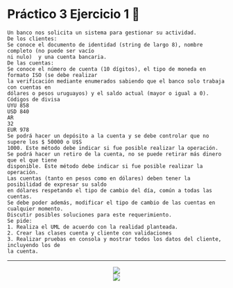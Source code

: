 # Práctico 3 Ejercicio 1 :bookmark_tabs:
~~~
Un banco nos solicita un sistema para gestionar su actividad.  
De los clientes:  
Se conoce el documento de identidad (string de largo 8), nombre completo (no puede ser vacío 
ni nulo)  y una cuenta bancaria.  
De las cuentas:  
Se conoce el número de cuenta (10 dígitos), el tipo de moneda en formato ISO (se debe realizar 
la verificación mediante enumerados sabiendo que el banco solo trabaja con cuentas en 
dólares o pesos uruguayos) y el saldo actual (mayor o igual a 0).   
Códigos de divisa 
UYU 858 
USD 840 
AR 
32 
EUR 978 
Se podrá hacer un depósito a la cuenta y se debe controlar que no supere los $ 50000 o U$S 
1000. Este método debe indicar si fue posible realizar la operación.  
Se podrá hacer un retiro de la cuenta, no se puede retirar más dinero que el que tiene 
disponible. Este método debe indicar si fue posible realizar la operación.  
Las cuentas (tanto en pesos como en dólares) deben tener la posibilidad de expresar su saldo 
en dólares respetando el tipo de cambio del día, común a todas las cuentas. 
Se debe poder además, modificar el tipo de cambio de las cuentas en cualquier momento. 
Discutir posibles soluciones para este requerimiento.  
Se pide:  
1. Realiza el UML de acuerdo con la realidad planteada.  
2. Crear las clases cuenta y cliente con validaciones  
3. Realizar pruebas en consola y mostrar todos los datos del cliente, incluyendo los de 
la cuenta. 
~~~
---
<p align="center" font-weight="bold">
      <img src="https://img.shields.io/badge/CSharp-323330?style=for-the-badge&logo=CSharp&logoColor=F7DF1E">
      <br>
      <img src="https://img.shields.io/badge/RESUELTO-informational?style=social&logo=csharp">
</p>
